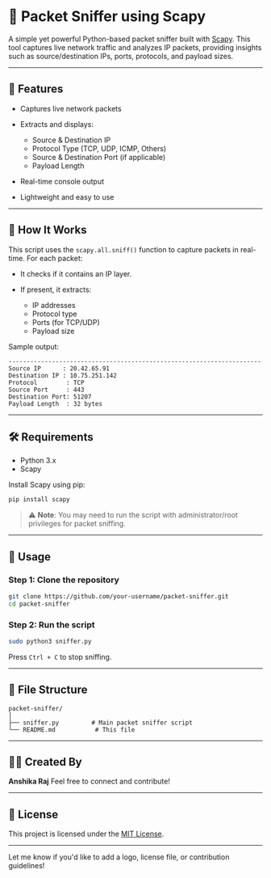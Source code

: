 # 📡 Packet Sniffer using Scapy

A simple yet powerful Python-based packet sniffer built with [Scapy](https://scapy.net/). This tool captures live network traffic and analyzes IP packets, providing insights such as source/destination IPs, ports, protocols, and payload sizes.

---

## 🚀 Features

* Captures live network packets
* Extracts and displays:

  * Source & Destination IP
  * Protocol Type (TCP, UDP, ICMP, Others)
  * Source & Destination Port (if applicable)
  * Payload Length
* Real-time console output
* Lightweight and easy to use

---

## 🧠 How It Works

This script uses the `scapy.all.sniff()` function to capture packets in real-time. For each packet:

* It checks if it contains an IP layer.
* If present, it extracts:

  * IP addresses
  * Protocol type
  * Ports (for TCP/UDP)
  * Payload size

Sample output:

```
----------------------------------------------------------------------
Source IP      : 20.42.65.91
Destination IP : 10.75.251.142
Protocol        : TCP
Source Port     : 443
Destination Port: 51207
Payload Length  : 32 bytes
```

---

## 🛠 Requirements

* Python 3.x
* Scapy

Install Scapy using pip:

```bash
pip install scapy
```

> ⚠️ **Note**: You may need to run the script with administrator/root privileges for packet sniffing.

---

## 📁 Usage

### Step 1: Clone the repository

```bash
git clone https://github.com/your-username/packet-sniffer.git
cd packet-sniffer
```

### Step 2: Run the script

```bash
sudo python3 sniffer.py
```

Press `Ctrl + C` to stop sniffing.

---

## 📄 File Structure

```
packet-sniffer/
│
├── sniffer.py         # Main packet sniffer script
└── README.md           # This file
```

---

## 👩‍💻 Created By

**Anshika Raj**
Feel free to connect and contribute!

---

## 📜 License

This project is licensed under the [MIT License](LICENSE).

---

Let me know if you'd like to add a logo, license file, or contribution guidelines!
